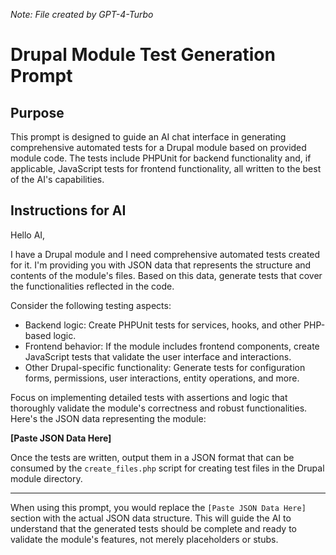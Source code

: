 _Note: File created by GPT-4-Turbo_

# Drupal Module Test Generation Prompt

## Purpose

This prompt is designed to guide an AI chat interface in generating comprehensive automated tests for a Drupal module based on provided module code. The tests include PHPUnit for backend functionality and, if applicable, JavaScript tests for frontend functionality, all written to the best of the AI's capabilities.

## Instructions for AI

Hello AI,

I have a Drupal module and I need comprehensive automated tests created for it. I'm providing you with JSON data that represents the structure and contents of the module's files. Based on this data, generate tests that cover the functionalities reflected in the code.

Consider the following testing aspects:

- Backend logic: Create PHPUnit tests for services, hooks, and other PHP-based logic.
- Frontend behavior: If the module includes frontend components, create JavaScript tests that validate the user interface and interactions.
- Other Drupal-specific functionality: Generate tests for configuration forms, permissions, user interactions, entity operations, and more.

Focus on implementing detailed tests with assertions and logic that thoroughly validate the module's correctness and robust functionalities. Here's the JSON data representing the module:

**[Paste JSON Data Here]**

Once the tests are written, output them in a JSON format that can be consumed by the `create_files.php` script for creating test files in the Drupal module directory.

---

When using this prompt, you would replace the `[Paste JSON Data Here]` section with the actual JSON data structure. This will guide the AI to understand that the generated tests should be complete and ready to validate the module's features, not merely placeholders or stubs.
